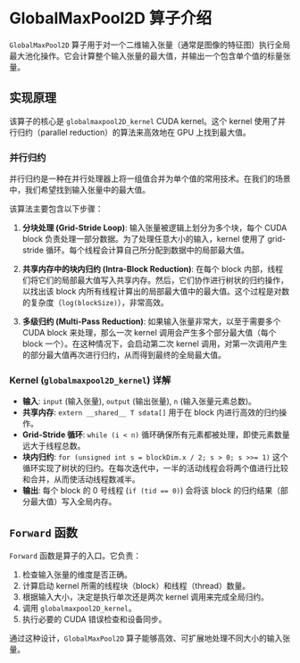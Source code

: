# GlobalMaxPool2D 算子介绍

`GlobalMaxPool2D` 算子用于对一个二维输入张量（通常是图像的特征图）执行全局最大池化操作。它会计算整个输入张量的最大值，并输出一个包含单个值的标量张量。

## 实现原理

该算子的核心是 `globalmaxpool2D_kernel` CUDA kernel。这个 kernel 使用了并行归约（parallel reduction）的算法来高效地在 GPU 上找到最大值。

### 并行归约

并行归约是一种在并行处理器上将一组值合并为单个值的常用技术。在我们的场景中，我们希望找到输入张量中的最大值。

该算法主要包含以下步骤：

1.  **分块处理 (Grid-Stride Loop)**: 输入张量被逻辑上划分为多个块，每个 CUDA block 负责处理一部分数据。为了处理任意大小的输入，kernel 使用了 grid-stride 循环。每个线程会计算自己所分配到数据中的局部最大值。

2.  **共享内存中的块内归约 (Intra-Block Reduction)**: 在每个 block 内部，线程们将它们的局部最大值写入共享内存。然后，它们协作进行树状的归约操作，以找出该 block 内所有线程计算出的局部最大值中的最大值。这个过程是对数的复杂度（`log(blockSize)`），非常高效。

3.  **多级归约 (Multi-Pass Reduction)**: 如果输入张量非常大，以至于需要多个 CUDA block 来处理，那么一次 kernel 调用会产生多个部分最大值（每个 block 一个）。在这种情况下，会启动第二次 kernel 调用，对第一次调用产生的部分最大值再次进行归约，从而得到最终的全局最大值。

### Kernel (`globalmaxpool2D_kernel`) 详解

-   **输入**: `input` (输入张量), `output` (输出张量), `n` (输入张量元素总数)。
-   **共享内存**: `extern __shared__ T sdata[]` 用于在 block 内进行高效的归约操作。
-   **Grid-Stride 循环**: `while (i < n)` 循环确保所有元素都被处理，即使元素数量远大于线程总数。
-   **块内归约**: `for (unsigned int s = blockDim.x / 2; s > 0; s >>= 1)` 这个循环实现了树状的归约。在每次迭代中，一半的活动线程会将两个值进行比较和合并，从而使活动线程数减半。
-   **输出**: 每个 block 的 0 号线程 (`if (tid == 0)`) 会将该 block 的归约结果（部分最大值）写入全局内存。

## `Forward` 函数

`Forward` 函数是算子的入口。它负责：

1.  检查输入张量的维度是否正确。
2.  计算启动 kernel 所需的线程块（block）和线程（thread）数量。
3.  根据输入大小，决定是执行单次还是两次 kernel 调用来完成全局归约。
4.  调用 `globalmaxpool2D_kernel`。
5.  执行必要的 CUDA 错误检查和设备同步。

通过这种设计，`GlobalMaxPool2D` 算子能够高效、可扩展地处理不同大小的输入张量。